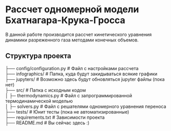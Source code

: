# Рассчет одномерной модели Бхатнагара-Крука-Гросса

В данной работе производится рассчет кинетического уравнения динамики разреженного газа методами конечных объемов.



## Структура проекта
├── config/configuration.py # Файл с настройками рассчета  
├── infographics/ # Папка, куда будут закидываться всякие графики  
├── jupyters/ # Возможно здесь будут обновляться jupyter файлы (пока нет)  
├── src/ # Папка с исходным кодом  
│     ├─ thermodynamics.py # Файл с запрограммированной термодинамической моделью  
│     ├─ solvers.py # Файл с решателями одномерного уравнения переноса  
├── tests/ # Юнит тесты (пока не автоматизированные)  
├── requirements.txt # Зависимости проекта  
├── README.md # Вы сейчас здесь :)  
